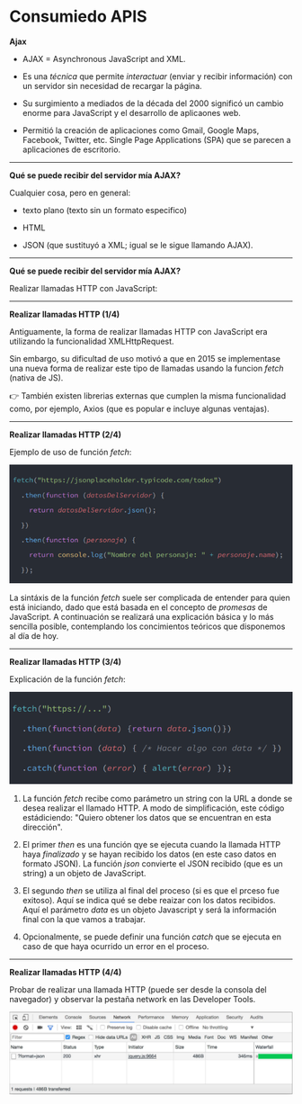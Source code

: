 <h1>Consumiedo APIS</h1>

**Ajax**

- AJAX = Asynchronous JavaScript and XML.

- Es una *técnica* que permite *interactuar* (enviar y recibir información) con un servidor sin necesidad de recargar la página.

- Su surgimiento a mediados de la década del 2000 significó un cambio enorme para JavaScript y el desarrollo de aplicaones web.

- Permitió la creación de aplicaciones como Gmail, Google Maps, Facebook, Twitter, etc. Single Page Applications (SPA) que se parecen a aplicaciones de escritorio.

----------------------------------------------------------------
**Qué se puede recibir del servidor mía AJAX?**

Cualquier cosa, pero en general:

- texto plano (texto sin un formato especifico)

- HTML

- JSON (que sustituyó a XML; igual se le sigue llamando AJAX).

----------------------------------------------------------------
**Qué se puede recibir del servidor mía AJAX?**

Realizar llamadas HTTP con JavaScript:

----------------------------------------------------------------
**Realizar llamadas HTTP (1/4)**

Antiguamente, la forma de realizar llamadas HTTP con JavaScript era utilizando la funcionalidad XMLHttpRequest.

Sin embargo, su dificultad de uso motivó a que en 2015 se implementase una nueva forma de realizar este tipo de llamadas usando la funcion *fetch* (nativa de JS).

👉 También existen librerias externas que cumplen la misma funcionalidad como, por ejemplo, Axios (que es popular e incluye algunas ventajas).

----------------------------------------------------------------
**Realizar llamadas HTTP (2/4)**

Ejemplo de uso de función *fetch*:

![](https://github.com/lorecarreno/curso-preparacion-hack-academy/blob/main/images/consumiendo-API-funcion-fetch.png?raw=true)

La sintáxis de la función *fetch* suele ser complicada de entender para quien está iniciando, dado que está basada en el concepto de *promesas* de JavaScript. A continuación se realizará una explicación básica y lo más sencilla posible, contemplando los concimientos teóricos que disponemos al día de hoy.

----------------------------------------------------------------
**Realizar llamadas HTTP (3/4)**

Explicación de la función *fetch*:

![](https://github.com/lorecarreno/curso-preparacion-hack-academy/blob/main/images/explicacion-funcion-fetch,png.png?raw=true)

1. La función *fetch* recibe como parámetro un string con la URL a donde se desea realizar el llamado HTTP. A modo de simplificación, este código estádiciendo: "Quiero obtener los datos que se encuentran en esta dirección".

2. El primer *then* es una función qye se ejecuta cuando la llamada HTTP haya *finalizado* y se hayan recibido los datos (en este caso datos en formato JSON). La función *json* convierte el JSON recibido (que es un string)
a un objeto de JavaScript.

3. El segundo *then* se utiliza al final del proceso (si es que el prceso fue exitoso). Aquí se indica qué se debe reaizar con los datos recibidos. Aquí el parámetro *data* es un objeto Javascript y será la información final con la que vamos a trabajar.

4. Opcionalmente, se puede definir una función *catch* que se ejecuta en caso de que haya ocurrido un error en el proceso.

----------------------------------------------------------------
**Realizar llamadas HTTP (4/4)**

Probar de realizar una llamada HTTP (puede ser desde la consola del navegador) y observar la pestaña network en las Developer Tools.

![](https://github.com/lorecarreno/curso-preparacion-hack-academy/blob/main/images/network-devtools.png?raw=true)













